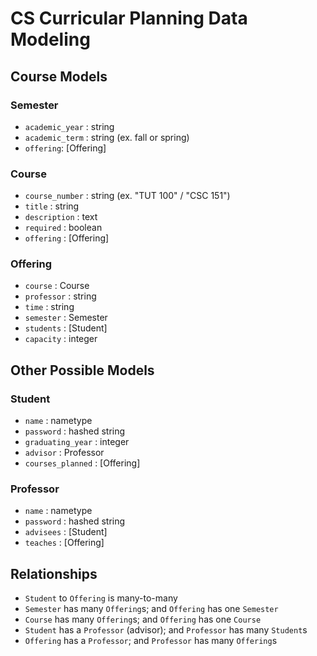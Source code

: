 # CS Curricular Planning Data Modeling

## Course Models

### Semester
* `academic_year` : string
* `academic_term` : string (ex. fall or spring)
* `offering`: [Offering]

### Course
* `course_number` : string (ex. "TUT 100" / "CSC 151")
* `title` : string
* `description` : text
* `required` : boolean
* `offering` : [Offering]

### Offering
* `course` : Course
* `professor` : string
* `time` : string
* `semester` : Semester
* `students` : [Student]
* `capacity` : integer

## Other Possible Models

### Student
* `name` : nametype
* `password` : hashed string
* `graduating_year` : integer
* `advisor` : Professor
* `courses_planned` : [Offering]

### Professor
* `name` : nametype
* `password` : hashed string
* `advisees` : [Student]
* `teaches` : [Offering]

## Relationships

* `Student` to `Offering` is many-to-many
* `Semester` has many `Offering`s; and `Offering` has one `Semester`
* `Course` has many `Offering`s; and `Offering` has one `Course`
* `Student` has a `Professor` (advisor); and `Professor` has many `Student`s
* `Offering` has a `Professor`; and `Professor` has many `Offering`s
